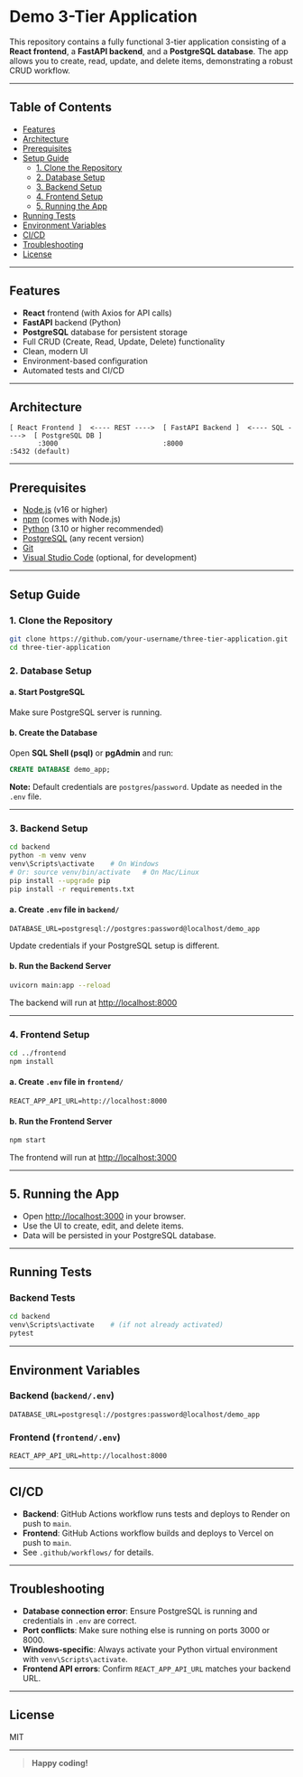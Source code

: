 # Demo 3-Tier Application

This repository contains a fully functional 3-tier application consisting of a **React frontend**, a **FastAPI backend**, and a **PostgreSQL database**. The app allows you to create, read, update, and delete items, demonstrating a robust CRUD workflow.

---

## Table of Contents

- [Features](#features)
- [Architecture](#architecture)
- [Prerequisites](#prerequisites)
- [Setup Guide](#setup-guide)
  - [1. Clone the Repository](#1-clone-the-repository)
  - [2. Database Setup](#2-database-setup)
  - [3. Backend Setup](#3-backend-setup)
  - [4. Frontend Setup](#4-frontend-setup)
  - [5. Running the App](#5-running-the-app)
- [Running Tests](#running-tests)
- [Environment Variables](#environment-variables)
- [CI/CD](#cicd)
- [Troubleshooting](#troubleshooting)
- [License](#license)

---

## Features

- **React** frontend (with Axios for API calls)
- **FastAPI** backend (Python)
- **PostgreSQL** database for persistent storage
- Full CRUD (Create, Read, Update, Delete) functionality
- Clean, modern UI
- Environment-based configuration
- Automated tests and CI/CD

---

## Architecture

```
[ React Frontend ]  <---- REST ---->  [ FastAPI Backend ]  <---- SQL ---->  [ PostgreSQL DB ]
       :3000                          :8000                                :5432 (default)
```

---

## Prerequisites

- [Node.js](https://nodejs.org/) (v16 or higher)
- [npm](https://www.npmjs.com/) (comes with Node.js)
- [Python](https://www.python.org/) (3.10 or higher recommended)
- [PostgreSQL](https://www.postgresql.org/) (any recent version)
- [Git](https://git-scm.com/)
- [Visual Studio Code](https://code.visualstudio.com/) (optional, for development)

---

## Setup Guide

### 1. Clone the Repository

```bash
git clone https://github.com/your-username/three-tier-application.git
cd three-tier-application
```

### 2. Database Setup

#### a. Start PostgreSQL

Make sure PostgreSQL server is running.

#### b. Create the Database

Open **SQL Shell (psql)** or **pgAdmin** and run:

```sql
CREATE DATABASE demo_app;
```

**Note:** Default credentials are `postgres`/`password`. Update as needed in the `.env` file.

---

### 3. Backend Setup

```bash
cd backend
python -m venv venv
venv\Scripts\activate    # On Windows
# Or: source venv/bin/activate   # On Mac/Linux
pip install --upgrade pip
pip install -r requirements.txt
```

#### a. Create `.env` file in `backend/`

```
DATABASE_URL=postgresql://postgres:password@localhost/demo_app
```

Update credentials if your PostgreSQL setup is different.

#### b. Run the Backend Server

```bash
uvicorn main:app --reload
```

The backend will run at [http://localhost:8000](http://localhost:8000)

---

### 4. Frontend Setup

```bash
cd ../frontend
npm install
```

#### a. Create `.env` file in `frontend/`

```
REACT_APP_API_URL=http://localhost:8000
```

#### b. Run the Frontend Server

```bash
npm start
```

The frontend will run at [http://localhost:3000](http://localhost:3000)

---

## 5. Running the App

- Open [http://localhost:3000](http://localhost:3000) in your browser.
- Use the UI to create, edit, and delete items.
- Data will be persisted in your PostgreSQL database.

---

## Running Tests

### Backend Tests

```bash
cd backend
venv\Scripts\activate    # (if not already activated)
pytest
```

---

## Environment Variables

### Backend (`backend/.env`)
```
DATABASE_URL=postgresql://postgres:password@localhost/demo_app
```

### Frontend (`frontend/.env`)
```
REACT_APP_API_URL=http://localhost:8000
```

---

## CI/CD

- **Backend**: GitHub Actions workflow runs tests and deploys to Render on push to `main`.
- **Frontend**: GitHub Actions workflow builds and deploys to Vercel on push to `main`.
- See `.github/workflows/` for details.

---

## Troubleshooting

- **Database connection error**: Ensure PostgreSQL is running and credentials in `.env` are correct.
- **Port conflicts**: Make sure nothing else is running on ports 3000 or 8000.
- **Windows-specific**: Always activate your Python virtual environment with `venv\Scripts\activate`.
- **Frontend API errors**: Confirm `REACT_APP_API_URL` matches your backend URL.

---

## License

MIT

---

> **Happy coding!**